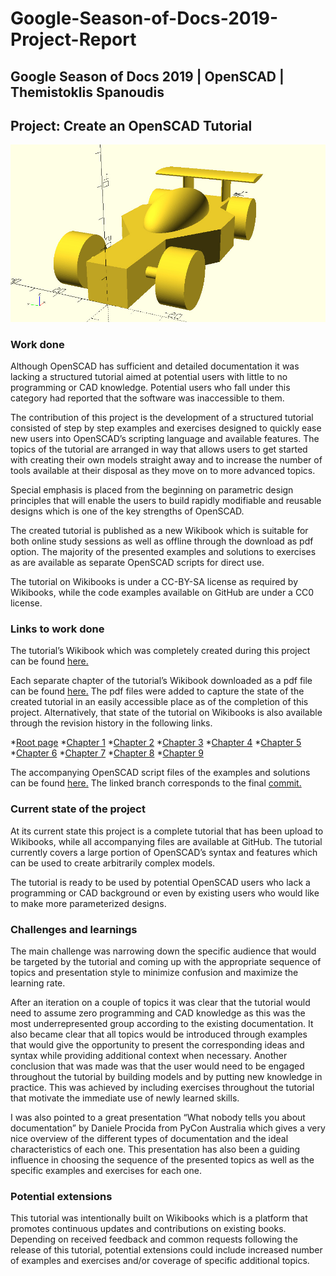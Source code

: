 # Google-Season-of-Docs-2019-Project-Report

## Google Season of Docs 2019 | OpenSCAD | Themistoklis Spanoudis

## Project: Create an OpenSCAD Tutorial

![](/Report_Assets/racing_car_with_spoiler.jpg)

### Work done

Although OpenSCAD has sufficient and detailed documentation it was lacking a structured tutorial aimed at potential users with little to no programming or CAD knowledge. Potential users who fall under this category had reported that the software was inaccessible to them.

The contribution of this project is the development of a structured tutorial consisted of step by step examples and exercises designed to quickly ease new users into OpenSCAD’s scripting language and available features. The topics of the tutorial are arranged in way that allows users to get started with creating their own models straight away and to increase the number of tools available at their disposal as they move on to more advanced topics.

Special emphasis is placed from the beginning on parametric design principles that will enable the users to build rapidly modifiable and reusable designs which is one of the key strengths of OpenSCAD.

The created tutorial is published as a new Wikibook which is suitable for both online study sessions as well as offline through the download as pdf option. The majority of the presented examples and solutions to exercises as are available as separate OpenSCAD scripts for direct use.

The tutorial on Wikibooks is under a CC-BY-SA license as required by Wikibooks, while the code examples available on GitHub are under a CC0 license.

### Links to work done

The tutorial’s Wikibook which was completely created during this project can be found [here.](https://en.wikibooks.org/wiki/OpenSCAD_Tutorial)

Each separate chapter of the tutorial’s Wikibook downloaded as a pdf file can be found [here.](https://github.com/s-themis/Google-Season-of-Docs-2019-Project-Report/tree/master/Downloaded_Tutorial) The pdf files were added to capture the state of the created tutorial in an easily accessible place as of the completion of this project. Alternatively, that state of the tutorial on Wikibooks is also available through the revision history in the following links.

*[Root page](https://en.wikibooks.org/w/index.php?title=OpenSCAD_Tutorial&oldid=3606168)
*[Chapter 1](https://en.wikibooks.org/w/index.php?title=OpenSCAD_Tutorial/Chapter_1&oldid=3602948)
*[Chapter 2](https://en.wikibooks.org/w/index.php?title=OpenSCAD_Tutorial/Chapter_2&oldid=3602970)
*[Chapter 3](https://en.wikibooks.org/w/index.php?title=OpenSCAD_Tutorial/Chapter_3&oldid=3602981)
*[Chapter 4](https://en.wikibooks.org/w/index.php?title=OpenSCAD_Tutorial/Chapter_4&oldid=3603011)
*[Chapter 5](https://en.wikibooks.org/w/index.php?title=OpenSCAD_Tutorial/Chapter_5&oldid=3603034)
*[Chapter 6](https://en.wikibooks.org/w/index.php?title=OpenSCAD_Tutorial/Chapter_6&oldid=3603104)
*[Chapter 7](https://en.wikibooks.org/w/index.php?title=OpenSCAD_Tutorial/Chapter_7&oldid=3603112)
*[Chapter 8](https://en.wikibooks.org/w/index.php?title=OpenSCAD_Tutorial/Chapter_8&oldid=3603120)
*[Chapter 9](https://en.wikibooks.org/w/index.php?title=OpenSCAD_Tutorial/Chapter_9&oldid=3603133)

The accompanying OpenSCAD script files of the examples and solutions can be found [here.](https://github.com/openscad/documentation/tree/gsod-2019/OpenSCAD_Tutorial/Tutorial_Files) The linked branch corresponds to the final [commit.](https://github.com/openscad/documentation/commit/5d5097ff8bb0560337a318e6ba665c1d11e5e96a)

### Current state of the project

At its current state this project is a complete tutorial that has been upload to Wikibooks, while all accompanying files are available at GitHub. The tutorial currently covers a large portion of OpenSCAD’s syntax and features which can be used to create arbitrarily complex models. 

The tutorial is ready to be used by potential OpenSCAD users who lack a programming or CAD background or even by existing users who would like to make more parameterized designs.

### Challenges and learnings

The main challenge was narrowing down the specific audience that would be targeted by the tutorial and coming up with the appropriate sequence of topics and presentation style to minimize confusion and maximize the learning rate. 

After an iteration on a couple of topics it was clear that the tutorial would need to assume zero programming and CAD knowledge as this was the most underrepresented group according to the existing documentation. It also became clear that all topics would be introduced through examples that would give the opportunity to present the corresponding ideas and syntax while providing additional context when necessary. Another conclusion that was made was that the user would need to be engaged throughout the tutorial by building models and by putting new knowledge in practice. This was achieved by including exercises throughout the tutorial that motivate the immediate use of newly learned skills.

I was also pointed to a great presentation “What nobody tells you about documentation” by Daniele Procida from PyCon Australia which gives a very nice overview of the different types of documentation and the ideal characteristics of each one. This presentation has also been a guiding influence in choosing the sequence of the presented topics as well as the specific examples and exercises for each one.

### Potential extensions

This tutorial was intentionally built on Wikibooks which is a platform that promotes continuous updates and contributions on existing books. Depending on received feedback and common requests following the release of this tutorial, potential extensions could include increased number of examples and exercises and/or coverage of specific additional topics.
